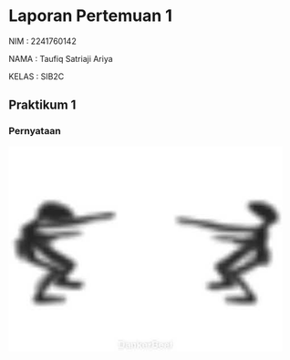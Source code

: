# Laporan Pertemuan 1

NIM : 2241760142

NAMA : Taufiq Satriaji Ariya

KELAS : SIB2C

## Praktikum 1

### Pernyataan

<img src= "asd1.jpg">
